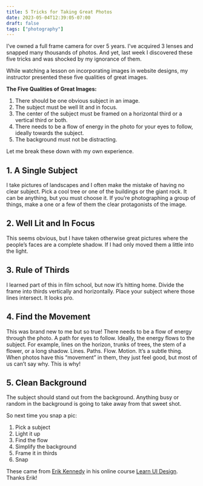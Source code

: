 ```yaml
---
title: 5 Tricks for Taking Great Photos
date: 2023-05-04T12:39:05-07:00
draft: false
tags: ["photography"]
---
```


I’ve owned a full frame camera for over 5 years. I’ve acquired 3 lenses and snapped many thousands of photos. And yet, last week I discovered these five tricks and was shocked by my ignorance of them.

While watching a lesson on incorporating images in website designs, my instructor presented these five qualities of great images.

**The Five Qualities of Great Images:**

1. There should be one obvious subject in an image.
2. The subject must be well lit and in focus.
3. The center of the subject must be framed on a horizontal third or a vertical third or both.
4. There needs to be a flow of energy in the photo for your eyes to follow, ideally towards the subject.
5. The background must not be distracting.

Let me break these down with my own experience.

## 1. A Single Subject

I take pictures of landscapes and I often make the mistake of having no clear subject. Pick a cool tree or one of the buildings or the giant rock. It can be anything, but you must choose it. If you’re photographing a group of things, make a one or a few of them the clear protagonists of the image.

## 2. Well Lit and In Focus

This seems obvious, but I have taken otherwise great pictures where the people’s faces are a complete shadow. If I had only moved them a little into the light.

## 3. Rule of Thirds

I learned part of this in film school, but now it’s hitting home. Divide the frame into thirds vertically and horizontally. Place your subject where those lines intersect. It looks pro.

## 4. Find the Movement

This was brand new to me but so true! There needs to be a flow of energy through the photo. A path for eyes to follow. Ideally, the energy flows to the subject. For example, lines on the horizon, trunks of trees, the stem of a flower, or a long shadow. Lines. Paths. Flow. Motion. It’s a subtle thing. When photos have this “movement” in them, they just feel good, but most of us can’t say why. This is why!

## 5. Clean Background

The subject should stand out from the background. Anything busy or random in the background is going to take away from that sweet shot.

So next time you snap a pic:

1. Pick a subject
2. Light it up
3. Find the flow
4. Simplify the background
5. Frame it in thirds
6. Snap

These came from [Erik Kennedy](https://www.erikdkennedy.com/) in his online course [Learn UI Design](https://www.learnui.design/). Thanks Erik!
